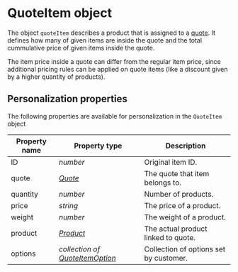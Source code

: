 # QuoteItem object

The object `quoteItem` describes a product that is assigned to a [quote][quote-object]. 
It defines how many of given items are inside the quote and the total cummulative 
price of given items inside the quote.

The item price inside a quote can differ from the regular item price, since 
additional pricing rules can be applied on quote items (like a discount given by 
a higher quantity of products).

## Personalization properties

The following properties are available for personalization in the `QuoteItem` object

| Property name   | Property type                                             | Description                            |
|-----------------|-----------------------------------------------------------|----------------------------------------|
| ID              | _number_                                                  | Original item ID.                      |
| quote           | _[Quote][quote-object]_                                   | The quote that item belongs to.        |
| quantity        | _number_                                                  | Number of products.                    |
| price           | _string_                                                  | The price of a product.                |
| weight          | _number_                                                  | The weight of a product.               |
| product         | _[Product][product-object]_                               | The actual product linked to quote.    |
| options         | _collection of [QuoteItemOption][quoteitemoption-object]_ | Collection of options set by customer. |

[quote-object]: MarketingSuite/magento-integration/object/quote
[product-object]: MarketingSuite/magento-integration/object/product
[quoteitemoption-object]: MarketingSuite/magento-integration/object/quote-item-option
